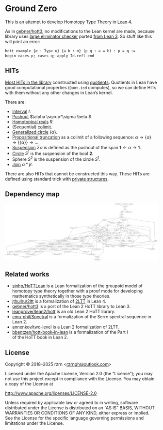 # Ground Zero

This is an attempt to develop Homotopy Type Theory in [Lean 4](https://github.com/leanprover/lean4/).

As in [gebner/hott3](https://github.com/gebner/hott3), no modifications to the Lean kernel are made, because library uses [large eliminator checker](https://github.com/rzrn/ground_zero/blob/master/GroundZero/Meta/HottTheory.lean) ported [from Lean 3](https://github.com/gebner/hott3/blob/master/src/hott/init/meta/support.lean). So stuff like this will print an error:

```lean
hott example {α : Type u} {a b : α} (p q : a = b) : p = q :=
begin cases p; cases q; apply Id.refl end
```

## HITs

[Most HITs in the library](https://github.com/rzrn/lean/tree/master/ground_zero/HITs) constructed using [quotients](https://leanprover.github.io/theorem_proving_in_lean/axioms_and_computation.html#quotients). Quotients in Lean have good computational properties (`Quot.ind` computes), so we can define HITs with them without any other changes in Lean’s kernel.

There are:

* [Interval](https://github.com/rzrn/ground_zero/blob/master/GroundZero/HITs/Interval.lean) $I$.
* [Pushout](https://github.com/rzrn/ground_zero/blob/master/GroundZero/HITs/Pushout.lean) $\alpha \sqcup^\sigma \beta $.
* [Homotopical reals](https://github.com/rzrn/ground_zero/blob/master/GroundZero/HITs/Reals.lean) $R$.
* (Sequential) [colimit](https://github.com/rzrn/ground_zero/blob/master/GroundZero/HITs/Colimit.lean).
* [Generalized circle](https://github.com/rzrn/ground_zero/blob/master/GroundZero/HITs/Generalized.lean) $\{\alpha\}$.
* [Propositional truncation](https://github.com/rzrn/ground_zero/blob/master/GroundZero/HITs/Merely.lean) as a colimit of a following sequence:
  $` \alpha \rightarrow \{\alpha\} \rightarrow \{\{\alpha\}\} \rightarrow \ldots `$
* [Suspension](https://github.com/rzrn/ground_zero/blob/master/GroundZero/HITs/Suspension.lean) $\Sigma \alpha$ is defined as the pushout of the span $\mathbf{1} \leftarrow \alpha \rightarrow \mathbf{1}$.
* [Circle](https://github.com/rzrn/ground_zero/blob/master/GroundZero/HITs/Circle.lean) $S^1$ is the suspension of the bool $\mathbf{2}$.
* Sphere $S^2$ is the suspension of the circle $S^1$.
* [Join](https://github.com/rzrn/ground_zero/blob/master/GroundZero/HITs/Join.lean) $\alpha \ast \beta$.

There are also HITs that cannot be constructed this way. These HITs are defined using standard trick with [private structures](https://github.com/rzrn/ground_zero/blob/master/GroundZero/HITs/Trunc.lean).

## Dependency map

![dependency map](pictures/dependency-map.svg "dependency map")

## Related works

* [sinhp/HoTTLean](https://github.com/sinhp/HoTTLean) is a Lean formalization of the groupoid model of homotopy type theory together with a proof mode for developing mathematics synthetically in those type theories.
* [jthulhu/2ltt](https://github.com/jthulhu/2ltt) is a formalization of [2LTT](https://ncatlab.org/nlab/show/two-level+type+theory) in Lean 4.
* [gebner/hott3](https://github.com/gebner/hott3) is a port of the Lean 2 HoTT library to Lean 3.
* [leanprover/lean2/hott](https://github.com/leanprover/lean2/blob/master/hott/hott.md) is an old Lean 2 HoTT library.
* [cmu-phil/Spectral](https://github.com/cmu-phil/Spectral) is a formalization of the Serre spectral sequence in Lean 2.
* [annenkov/two-level](https://github.com/annenkov/two-level) is a Lean 2 formalization of 2LTT.
* [bbentzen/hott-book-in-lean](https://github.com/bbentzen/hott-book-in-lean) is a formalization of the Part I of the HoTT book in Lean 2.

## License

Copyright © 2018–2025 rzrn &lt;rzrngh@outlook.com&gt;

Licensed under the Apache License, Version 2.0 (the “License”);
you may not use this project except in compliance with the License.
You may obtain a copy of the License at

http://www.apache.org/licenses/LICENSE-2.0

Unless required by applicable law or agreed to in writing, software
distributed under the License is distributed on an “AS IS” BASIS,
WITHOUT WARRANTIES OR CONDITIONS OF ANY KIND, either express or implied.
See the License for the specific language governing permissions and
limitations under the License.
